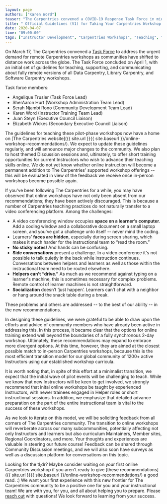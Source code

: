 ```yaml
---
layout: page
authors: ["Karen Word"]
teaser: "The Carpentries convened a COVID-19 Response Task Force in mid-March, and a first version of their work is summarised in this post."
title: " Official Guidelines (V1) for Taking Your Carpentries Workshop Online"
date: 2020-04-07
time: "09:00:00"
tags: ["Instructor Development", "Carpentries Workshops", "Teaching", "Online Workshops"]
---
```


On March 17, The Carpentries convened a [Task Force](https://github.com/carpentries/task-forces/blob/master/2020/COVID-19/COVID-19-charter.md) to address the urgent demand for remote Carpentries workshops as communities have shifted to distance work across the globe. The Task Force concluded on April 1, with an initial set of guidelines for teaching, supporting, and communicating about fully remote versions of all Data Carpentry, Library Carpentry, and Software Carpentry workshops.

Task force members:
* Angelique Trusler (Task Force Lead)
* SherAaron Hurt (Workshop Administration Team Lead)
* Serah Njambi Rono (Community Development Team Lead)
* Karen Word (Instructor Training Team Lead)
* Juan Steyn (Executive Council Liaison)
* Elizabeth Wickes (Secondary Executive Council Liaison)

The guidelines for teaching these pilot-phase workshops now have a home on [The Carpentries website]({{ site.url }}{{ site.baseurl }}/online-workshop-recommendations/). We expect to update these guidelines regularly, and will announce major changes to the community. We also plan to host themed Discussion sessions and, ultimately, to offer short training opportunities for current Instructors who wish to advance their teaching skills online. We do not yet know whether online instruction will become a permanent addition to The Carpentries' supported workshop offerings -- this will be evaluated in view of the feedback we receive once in-person workshops become possible again.

If you've been following The Carpentries for a while, you may have observed that online workshops have not only been absent from our recommendations; they have been actively discouraged. This is because a number of Carpentries teaching practices do not naturally transfer to a video conferencing platform. Among the challenges:

* A video conferencing window occupies **space on a learner’s computer**. Add a coding window and a collaborative document on a small laptop screen, and you've got a challenge unto itself -- never mind the coding.  
* Learners’ **faces are hidden**, especially during screen sharing, which makes it much harder for the instructional team to “read the room.”
* **No sticky notes!** And hands can be confusing.
* **Side conversations** present a challenge. In a video conference it's not possible to talk quietly in the back while instruction continues. Conversations between helpers and learners as well as those within the instructional team need to be routed elsewhere.
* **Helpers can’t “drive.”** As much as we recommend against typing on a learner's machine, this is sometimes necessary for complex problems. Remote control of learner machines is not straightforward.
* **Socialization** doesn’t ‘just happen’. Learners can’t chat with a neighbor or hang around the snack table during a break.

These problems and others are addressed -- to the best of our ability -- in the new recommendations.

In designing these guidelines, we were grateful to be able to draw upon the efforts and advice of community members who have already been active in addressing this. In this process, it became clear that the options for online training extend well beyond the boundaries of a fully synchronous 2-day workshop. Ultimately, these recommendations may expand to embrace more divergent options. At this time, however, they are aimed at the closest possible match to in-person Carpentries workshops, because this is the most efficient transition model for our global community of 1200+ active Instructors using our established workshop curricula.

It is worth noting that, in spite of this effort at a minimalist transition, we expect that the initial wave of pilot events will be challenging to teach. While we know that new Instructors will be keen to get involved, we strongly recommend that inital online workshops be taught by experienced Instructors, with newer trainees engaged in Helper roles or short instructional sessions. In addition, we emphasize that detailed advance preparation on the part of the entire instructional team is vital to the success of these workshops.

As we look to iterate on this model, we will be soliciting feedback from all corners of The Carpentries community. The transition to online workshops will reverberate across our many subcommunities, potentially affecting not only Instructors and learners but also curriculum Maintainers, Member sites, Regional Coordinators,  and more. Your thoughts and experiences are valuable in steering our future course! Feedback can be shared through Community Discussion meetings, and we will also soon have surveys as well as a discussion platform for conversations on this topic.

Looking for the tl;dr? Maybe consider waiting on your first online Carpentries workshop if you aren't ready to give [these recommendations]({{ site.url }}{{ site.baseurl }}/online-workshop-recommendations/) a good read. :) We want your first experience with this new frontier for The Carpentries community to be a positive one for you and your instructional team! We are with you, for you, and all about helping you to prepare. Please [reach out](mailto:team@carpentries.org) with questions! We look forward to learning from your success.
